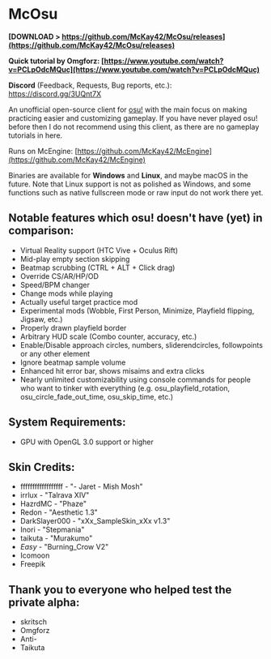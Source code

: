 # McOsu

**[DOWNLOAD > https://github.com/McKay42/McOsu/releases](https://github.com/McKay42/McOsu/releases)**

**Quick tutorial by Omgforz: [https://www.youtube.com/watch?v=PCLpOdcMQuc](https://www.youtube.com/watch?v=PCLpOdcMQuc)**

**Discord** (Feedback, Requests, Bug reports, etc.): https://discord.gg/3UQnt7X

An unofficial open-source client for [osu!](https://osu.ppy.sh) with the main focus on making practicing easier and customizing gameplay. If you have never played osu! before then I do not recommend using this client, as there are no gameplay tutorials in here.

Runs on McEngine: [https://github.com/McKay42/McEngine](https://github.com/McKay42/McEngine)

Binaries are available for **Windows** and **Linux**, and maybe macOS in the future.
Note that Linux support is not as polished as Windows, and some functions such as native fullscreen mode or raw input do not work there yet.

## Notable features which osu! doesn't have (yet) in comparison:
- Virtual Reality support (HTC Vive + Oculus Rift)
- Mid-play empty section skipping
- Beatmap scrubbing (CTRL + ALT + Click drag)
- Override CS/AR/HP/OD
- Speed/BPM changer
- Change mods while playing
- Actually useful target practice mod
- Experimental mods (Wobble, First Person, Minimize, Playfield flipping, Jigsaw, etc.)
- Properly drawn playfield border
- Arbitrary HUD scale (Combo counter, accuracy, etc.)
- Enable/Disable approach circles, numbers, sliderendcircles, followpoints or any other element
- Ignore beatmap sample volume
- Enhanced hit error bar, shows misaims and extra clicks
- Nearly unlimited customizability using console commands for people who want to tinker with everything (e.g. osu_playfield_rotation, osu_circle_fade_out_time, osu_skip_time, etc.)

## System Requirements:
- GPU with OpenGL 3.0 support or higher

## Skin Credits:
- ffffffffffffffffff - "- Jaret - Mish Mosh"
- irrlux - "Talrava XIV"
- HazrdMC - "Phaze"
- Redon - "Aesthetic 1.3"
- DarkSlayer000 - "xXx_SampleSkin_xXx v1.3"
- Inori - "Stepmania"
- taikuta - "Murakumo"
- _Easy_ - "Burning_Crow V2"
- Icomoon
- Freepik

## Thank you to everyone who helped test the private alpha:
- skritsch
- Omgforz
- Anti-
- Taikuta
